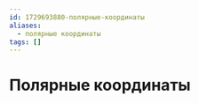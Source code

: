 ```yaml
---
id: 1729693880-полярные-координаты
aliases:
  - полярные координаты
tags: []
---
```


# Полярные координаты


